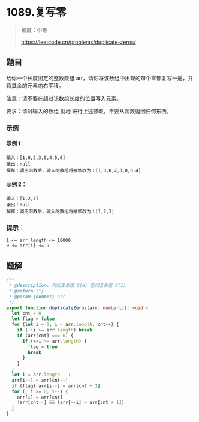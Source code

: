 # 1089.复写零

> 难度：中等
>
> https://leetcode.cn/problems/duplicate-zeros/

## 题目

给你一个长度固定的整数数组 arr，请你将该数组中出现的每个零都复写一遍，并将其余的元素向右平移。

注意：请不要在超过该数组长度的位置写入元素。

要求：请对输入的数组 就地 进行上述修改，不要从函数返回任何东西。

### 示例

#### 示例 1：

```
输入：[1,0,2,3,0,4,5,0]
输出：null
解释：调用函数后，输入的数组将被修改为：[1,0,0,2,3,0,0,4]
```

#### 示例 2：

```
输入：[1,2,3]
输出：null
解释：调用函数后，输入的数组将被修改为：[1,2,3]
```

### 提示：

```
1 <= arr.length <= 10000
0 <= arr[i] <= 9
```

## 题解

```ts
/**
 * @description: 时间复杂度 O(N) 空间复杂度 O(1)
 * @return {*}
 * @param {number} arr
 */
export function duplicateZeros(arr: number[]): void {
  let cnt = 0
  let flag = false
  for (let i = 0; i < arr.length; cnt++) {
    if (++i >= arr.length) break
    if (arr[cnt] === 0) {
      if (++i >= arr.length) {
        flag = true
        break
      }
    }
  }
  let i = arr.length - 1
  arr[i--] = arr[cnt--]
  if (flag) arr[i--] = arr[cnt + 1]
  for (; i >= 0; i--) {
    arr[i] = arr[cnt]
    !arr[cnt--] && (arr[--i] = arr[cnt + 1])
  }
}
```
